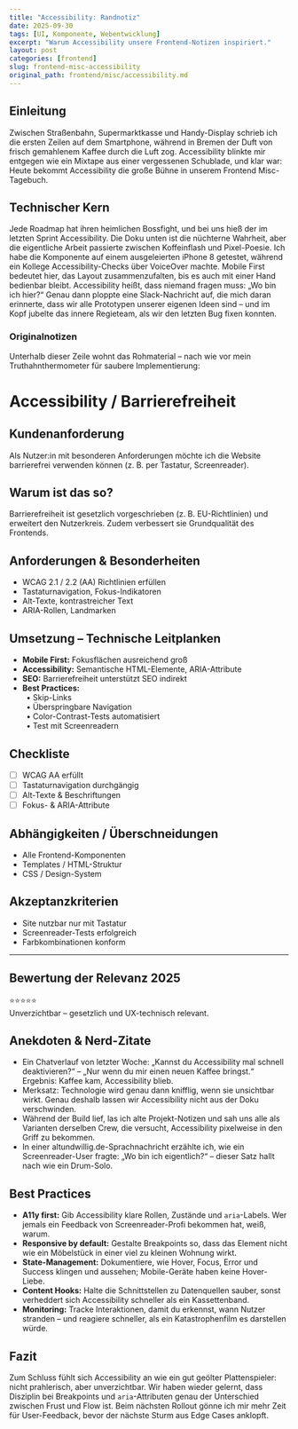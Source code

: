 ```yaml
---
title: "Accessibility: Randnotiz"
date: 2025-09-30
tags: [UI, Komponente, Webentwicklung]
excerpt: "Warum Accessibility unsere Frontend-Notizen inspiriert."
layout: post
categories: [frontend]
slug: frontend-misc-accessibility
original_path: frontend/misc/accessibility.md
---
```


## Einleitung
Zwischen Straßenbahn, Supermarktkasse und Handy-Display schrieb ich die ersten Zeilen auf dem Smartphone, während in Bremen der Duft von frisch gemahlenem Kaffee durch die Luft zog. Accessibility blinkte mir entgegen wie ein Mixtape aus einer vergessenen Schublade, und klar war: Heute bekommt Accessibility die große Bühne in unserem Frontend Misc-Tagebuch.

## Technischer Kern
Jede Roadmap hat ihren heimlichen Bossfight, und bei uns hieß der im letzten Sprint Accessibility. Die Doku unten ist die nüchterne Wahrheit, aber die eigentliche Arbeit passierte zwischen Koffeinflash und Pixel-Poesie. Ich habe die Komponente auf einem ausgeleierten iPhone 8 getestet, während ein Kollege Accessibility-Checks über VoiceOver machte. Mobile First bedeutet hier, das Layout zusammenzufalten, bis es auch mit einer Hand bedienbar bleibt. Accessibility heißt, dass niemand fragen muss: „Wo bin ich hier?“ Genau dann ploppte eine Slack-Nachricht auf, die mich daran erinnerte, dass wir alle Prototypen unserer eigenen Ideen sind – und im Kopf jubelte das innere Regieteam, als wir den letzten Bug fixen konnten.

### Originalnotizen
Unterhalb dieser Zeile wohnt das Rohmaterial – nach wie vor mein Truthahnthermometer für saubere Implementierung:
# Accessibility / Barrierefreiheit

## Kundenanforderung  
Als Nutzer:in mit besonderen Anforderungen möchte ich die Website barrierefrei verwenden können (z. B. per Tastatur, Screenreader).

## Warum ist das so?  
Barrierefreiheit ist gesetzlich vorgeschrieben (z. B. EU-Richtlinien) und erweitert den Nutzerkreis. Zudem verbessert sie Grundqualität des Frontends.

## Anforderungen & Besonderheiten  
- WCAG 2.1 / 2.2 (AA) Richtlinien erfüllen  
- Tastaturnavigation, Fokus-Indikatoren  
- Alt-Texte, kontrastreicher Text  
- ARIA-Rollen, Landmarken  

## Umsetzung – Technische Leitplanken  
- **Mobile First:** Fokusflächen ausreichend groß  
- **Accessibility:** Semantische HTML-Elemente, ARIA-Attribute  
- **SEO:** Barrierefreiheit unterstützt SEO indirekt  
- **Best Practices:**  
 • Skip-Links  
 • Überspringbare Navigation  
 • Color-Contrast-Tests automatisiert  
 • Test mit Screenreadern  

## Checkliste  
- [ ] WCAG AA erfüllt  
- [ ] Tastaturnavigation durchgängig  
- [ ] Alt-Texte & Beschriftungen  
- [ ] Fokus- & ARIA-Attribute  

## Abhängigkeiten / Überschneidungen  
- Alle Frontend-Komponenten  
- Templates / HTML-Struktur  
- CSS / Design-System  

## Akzeptanzkriterien  
- Site nutzbar nur mit Tastatur  
- Screenreader-Tests erfolgreich  
- Farbkombinationen konform  

---

## Bewertung der Relevanz 2025  
⭐⭐⭐⭐⭐  
Unverzichtbar – gesetzlich und UX-technisch relevant.

## Anekdoten & Nerd-Zitate
- Ein Chatverlauf von letzter Woche: „Kannst du Accessibility mal schnell deaktivieren?“ – „Nur wenn du mir einen neuen Kaffee bringst.“ Ergebnis: Kaffee kam, Accessibility blieb.
- Merksatz: Technologie wird genau dann knifflig, wenn sie unsichtbar wirkt. Genau deshalb lassen wir Accessibility nicht aus der Doku verschwinden.
- Während der Build lief, las ich alte Projekt-Notizen und sah uns alle als Varianten derselben Crew, die versucht, Accessibility pixelweise in den Griff zu bekommen.
- In einer altundwillig.de-Sprachnachricht erzählte ich, wie ein Screenreader-User fragte: „Wo bin ich eigentlich?“ – dieser Satz hallt nach wie ein Drum-Solo.

## Best Practices
- **A11y first:** Gib Accessibility klare Rollen, Zustände und `aria`-Labels. Wer jemals ein Feedback von Screenreader-Profi bekommen hat, weiß, warum.
- **Responsive by default:** Gestalte Breakpoints so, dass das Element nicht wie ein Möbelstück in einer viel zu kleinen Wohnung wirkt.
- **State-Management:** Dokumentiere, wie Hover, Focus, Error und Success klingen und aussehen; Mobile-Geräte haben keine Hover-Liebe.
- **Content Hooks:** Halte die Schnittstellen zu Datenquellen sauber, sonst verheddert sich Accessibility schneller als ein Kassettenband.
- **Monitoring:** Tracke Interaktionen, damit du erkennst, wann Nutzer stranden – und reagiere schneller, als ein Katastrophenfilm es darstellen würde.

## Fazit
Zum Schluss fühlt sich Accessibility an wie ein gut geölter Plattenspieler: nicht prahlerisch, aber unverzichtbar. Wir haben wieder gelernt, dass Disziplin bei Breakpoints und `aria`-Attributen genau der Unterschied zwischen Frust und Flow ist. Beim nächsten Rollout gönne ich mir mehr Zeit für User-Feedback, bevor der nächste Sturm aus Edge Cases anklopft.
